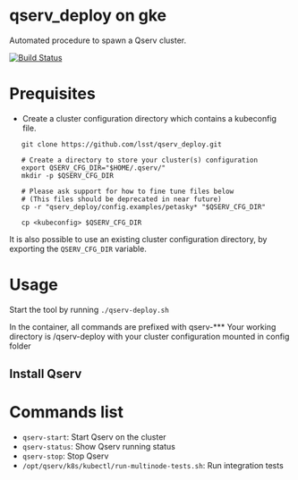 # qserv_deploy on gke

Automated procedure to spawn a Qserv cluster.

[![Build
Status](https://travis-ci.org/lsst/qserv_deploy.svg?branch=master)](https://travis-ci.org/lsst/qserv_deploy)

# Prequisites

* Create a cluster configuration directory which contains a kubeconfig file.

```shell
   git clone https://github.com/lsst/qserv_deploy.git

   # Create a directory to store your cluster(s) configuration
   export QSERV_CFG_DIR="$HOME/.qserv/"
   mkdir -p $QSERV_CFG_DIR

   # Please ask support for how to fine tune files below
   # (This files should be deprecated in near future)
   cp -r "qserv_deploy/config.examples/petasky* "$QSERV_CFG_DIR"

   cp <kubeconfig> $QSERV_CFG_DIR

```

It is also possible to use an existing cluster configuration directory, by exporting the `QSERV_CFG_DIR` variable.

# Usage

Start the tool by running `./qserv-deploy.sh`

In the container, all commands are prefixed with qserv-***
Your working directory is /qserv-deploy with your cluster configuration mounted in config folder

## Install Qserv

# Commands list

* `qserv-start`: Start Qserv on the cluster
* `qserv-status`: Show Qserv running status
* `qserv-stop`: Stop Qserv
* `/opt/qserv/k8s/kubectl/run-multinode-tests.sh`: Run integration tests
